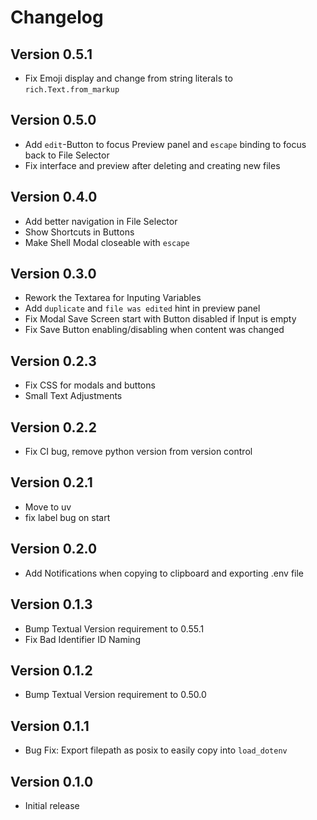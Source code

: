 # Changelog

## Version 0.5.1
- Fix Emoji display and change from string literals to `rich.Text.from_markup`

## Version 0.5.0
- Add `edit`-Button to focus Preview panel and `escape` binding to focus back to File Selector
- Fix interface and preview after deleting and creating new files

## Version 0.4.0
- Add better navigation in File Selector
- Show Shortcuts in Buttons
- Make Shell Modal closeable with `escape`

## Version 0.3.0
- Rework the Textarea for Inputing Variables
- Add `duplicate` and `file was edited` hint in preview panel
- Fix Modal Save Screen start with Button disabled if Input is empty
- Fix Save Button enabling/disabling when content was changed

## Version 0.2.3
- Fix CSS for modals and buttons
- Small Text Adjustments

## Version 0.2.2
- Fix CI bug, remove python version from version control

## Version 0.2.1
- Move to uv
- fix label bug on start

## Version 0.2.0
- Add Notifications when copying to clipboard and exporting .env file

## Version 0.1.3
- Bump Textual Version requirement to 0.55.1
- Fix Bad Identifier ID Naming

## Version 0.1.2
- Bump Textual Version requirement to 0.50.0

## Version 0.1.1
- Bug Fix: Export filepath as posix to easily copy into `load_dotenv`

## Version 0.1.0
- Initial release
